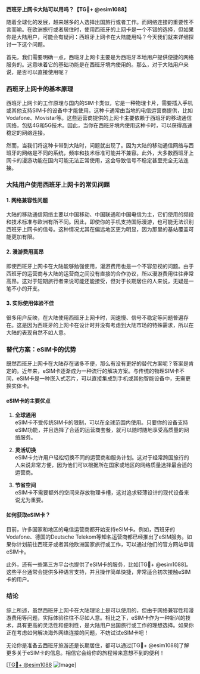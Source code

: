 **西班牙上网卡大陆可以用吗？【TG💪+ @esim1088】**

随着全球化的发展，越来越多的人选择出国旅行或者工作。而网络连接的重要性不言而喻。在欧洲旅行或者居住时，使用西班牙的上网卡是一个不错的选择，但如果你是大陆用户，可能会有疑问：西班牙上网卡在大陆能用吗？今天我们就来详细探讨一下这个问题。

首先，我们需要明确一点，西班牙上网卡主要是为西班牙本地用户提供便捷的网络服务的。这意味着它的基础功能是在西班牙境内使用的。那么，对于大陆用户来说，是否可以直接使用呢？

### 西班牙上网卡的基本原理

西班牙上网卡的工作原理与国内的SIM卡类似，它是一种物理卡片，需要插入手机或其他支持SIM卡的设备中才能使用。这种卡通常由当地的电信运营商提供，比如Vodafone、Movistar等。这些运营商提供的上网卡主要依赖于西班牙的移动通信网络，包括4G和5G技术。因此，当你在西班牙境内使用这种卡时，可以获得高速稳定的网络连接。

然而，当我们将这种卡带到大陆时，问题就出现了。因为大陆的移动通信网络与西班牙的网络是不同的系统，频率和技术标准可能并不兼容。此外，大多数西班牙上网卡的漫游功能在国内可能无法正常使用，这会导致信号不稳定甚至完全无法连接。

### 大陆用户使用西班牙上网卡的常见问题

#### 1. 网络兼容性问题
大陆的移动通信网络主要以中国移动、中国联通和中国电信为主，它们使用的频段和技术标准与欧洲有所不同。因此，即使你的手机支持国际漫游，也可能无法识别西班牙上网卡的信号。这种情况尤其在偏远地区更为明显，因为那里的基站覆盖可能更加有限。

#### 2. 漫游费用高昂
即使西班牙上网卡在大陆能够勉强使用，漫游费用也是一个不容忽视的问题。由于西班牙的运营商与大陆的运营商之间没有直接的合作协议，所以漫游费用往往非常高昂。这对于短期旅行者来说可能还能接受，但对于长期居住的人来说，无疑是一笔不小的开支。

#### 3. 实际使用体验不佳
很多用户反映，在大陆使用西班牙上网卡时，网速慢、信号不稳定等问题普遍存在。这是因为西班牙的上网卡在设计时并没有考虑到大陆市场的特殊需求，所以在大陆的表现自然不如人意。

### 替代方案：eSIM卡的优势

既然西班牙上网卡在大陆存在诸多不便，那么有没有更好的替代方案呢？答案是肯定的。近年来，eSIM卡逐渐成为一种流行的解决方案。与传统的物理SIM卡不同，eSIM卡是一种嵌入式芯片，可以直接集成到手机或其他智能设备中，无需更换实体卡。

#### eSIM卡的主要优点

1. **全球通用**  
   eSIM卡不受传统SIM卡的限制，可以在全球范围内使用。只要你的设备支持eSIM功能，并且选择了合适的运营商套餐，就可以随时随地享受高质量的网络服务。

2. **灵活切换**  
   eSIM卡允许用户轻松切换不同的运营商和服务计划。这对于经常跨国旅行的人来说非常方便，因为他们可以根据所在国家或地区的网络质量选择最合适的运营商。

3. **节省空间**  
   eSIM卡不需要额外的空间来存放物理卡槽，这对追求轻薄设计的现代设备来说尤为重要。

#### 如何获取eSIM卡？

目前，许多国家和地区的电信运营商都开始支持eSIM卡。例如，西班牙的Vodafone、德国的Deutsche Telekom等知名运营商都已经推出了eSIM服务。如果你计划前往西班牙或者其他欧洲国家旅行或工作，可以通过他们的官方网站申请eSIM卡。

此外，还有一些第三方平台也提供了eSIM卡的服务，比如[TG💪+ @esim1088]。这些平台通常会提供多种语言支持，并且操作简单快捷，非常适合初次接触eSIM卡的用户。

### 结论

综上所述，虽然西班牙上网卡在大陆理论上是可以使用的，但由于网络兼容性和漫游费用等问题，实际体验往往不尽如人意。相比之下，eSIM卡作为一种新兴的技术，具有更高的灵活性和便利性，是大陆用户出国旅行或工作的理想选择。如果你正在考虑如何解决海外网络连接的问题，不妨试试eSIM卡吧！

无论你是准备去西班牙旅游还是长期居住，都可以通过[TG💪+ @esim1088]了解更多关于eSIM卡的信息。相信它会给你的旅程带来意想不到的便利！

[[TG💪+ @esim1088](https://t.me/s/esim1088) ![Image](https://i.postimg.cc/4NQfJmqS/Snipaste-2025-05-13-00-14-12.png)]